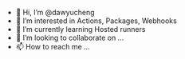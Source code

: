 - 👋 Hi, I’m @dawyucheng
- 👀 I’m interested in Actions, Packages, Webhooks
- 🌱 I’m currently learning  Hosted runners
- 💞️ I’m looking to collaborate on ...
- 📫 How to reach me ...

<!---
dawyucheng/dawyucheng is a ✨ special ✨ repository because its `README.md` (this file) appears on your GitHub profile.
You can click the Preview link to take a look at your changes.
--->
